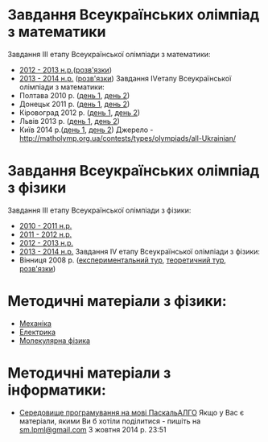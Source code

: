 # Завдання Всеукраїнських олімпіад з математики
Завдання ІІІ етапу Всеукраїнської олімпіади з математики:
- [2012 - 2013 н.р.](/files/матеріали/math_3_2013.pdf)([розв'язки](/files/матеріали/math_3_2013_answers.pdf))
- [2013 - 2014 н.р.](/files/матеріали/math_3_2014.pdf) ([розв'язки](/files/матеріали/math_3_2014_answers.pdf))
Завдання ІVетапу Всеукраїнської олімпіади з математики:
- Полтава 2010 р. ([день 1](/files/матеріали/math_4_1_2010.pdf), [день 2](/files/матеріали/math_4_2_2010.pdf))
- Донецьк 2011 р. ([день 1](/files/матеріали/math_4_1_2011.pdf), [день 2](/files/матеріали/math_4_2_2011.pdf))
- Кіровоград 2012 р. ([день 1](/files/матеріали/math_4_1_2012.pdf), [день 2](/files/матеріали/math_4_2_2012.pdf))
- Львів 2013 р. ([день 1](/files/матеріали/math_4_1_2013.pdf), [день 2](/files/матеріали/math_4_2_2013.pdf))
- Київ 2014 р.([день 1](/files/матеріали/math_4_1_2014.doc), [день 2](/files/матеріали/math_4_2_2014.doc))
Джерело -http://matholymp.org.ua/contests/types/olympiads/all-Ukrainian/
# Завдання Всеукраїнських олімпіад з фізики
Завдання ІІІ етапу Всеукраїнської олімпіади з фізики:
- [2010 - 2011 н.р.](/files/матеріали/physics_3_2011.doc)
- [2011 - 2012 н.р.](/files/матеріали/physics_3_2012.doc)
- [2012 - 2013 н.р.](/files/матеріали/physics_3_2013.doc)
- [2013 - 2014 н.р.](/files/матеріали/physics_3_2014.docx)
Завдання ІV етапу Всеукраїнської олімпіади з фізики:
- Вінниця 2008 р. ([експериментальний тур](/files/матеріали/physics_4_0_2008.doc), [теоретичний тур](/files/матеріали/physics_4_1_2008.doc), [розв'язки](/files/матеріали/physics_4_2_2008.doc))
# Методичні матеріали з фізики:
- [Механіка](/files/матеріали/mehanica.doc)
- [Електрика](/files/матеріали/elektryca.DOC)
- [Молекулярна фізика](/files/матеріали/molekularna.doc)
# Методичні матеріали з інформатики:
- [Середовище програмування на мові ПаскальАЛГО](/files/матеріали/algo.rar)
Якщо у Вас є матеріали, якими Ви б хотіли поділитися - пишіть на [sm.lpml@gmail.com](mailto:sm.lpml@gmail.com)
3 жовтня 2014 р. 23:51

